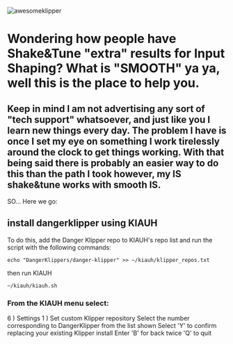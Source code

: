 
![awesomeklipper](https://github.com/TheVoronModder/Extra-Input-Shapers/assets/142328467/73336a9d-4fbf-4cd4-89a1-1693bf5a1230)

# Wondering how people have Shake&Tune "extra" results for Input Shaping? What is "SMOOTH" ya ya, well this is the place to help you.

## Keep in mind I am not advertising any sort of "tech support" whatsoever, and just like you I learn new things every day. The problem I have is once I set my eye on something I work tirelessly around the clock to get things working. With that being said there is probably an easier way to do this than the path I took however, my IS shake&tune works with smooth IS.

SO... Here we go:

## install dangerklipper using KIAUH

To do this, add the Danger Klipper repo to KIAUH's repo list and run the script with the following commands:

```echo "DangerKlippers/danger-klipper" >> ~/kiauh/klipper_repos.txt```

then run KIAUH

```~/kiauh/kiauh.sh```

### From the KIAUH menu select:

6 ) Settings
1 ) Set custom Klipper repository
Select the number corresponding to DangerKlipper from the list shown
Select 'Y' to confirm replacing your existing Klipper install
Enter 'B' for back twice
'Q' to quit
